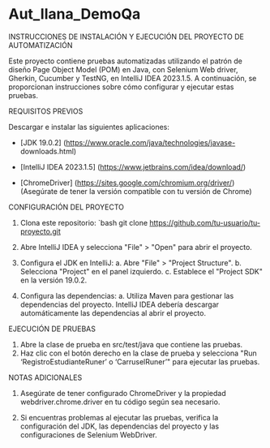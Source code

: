 # Aut_Ilana_DemoQa

INSTRUCCIONES DE INSTALACIÓN Y EJECUCIÓN DEL PROYECTO DE AUTOMATIZACIÓN

Este proyecto contiene pruebas automatizadas utilizando el patrón de diseño Page Object Model (POM) en Java, con Selenium Web driver, Gherkin, Cucumber y TestNG, en IntelliJ IDEA 2023.1.5. A continuación, se proporcionan instrucciones sobre cómo configurar y ejecutar estas pruebas.

 
REQUISITOS PREVIOS

Descargar e instalar las siguientes aplicaciones:
- [JDK 19.0.2] (https://www.oracle.com/java/technologies/javase-
downloads.html)

- [IntelliJ IDEA 2023.1.5] (https://www.jetbrains.com/idea/download/)

- [ChromeDriver] (https://sites.google.com/chromium.org/driver/) (Asegúrate de tener la versión compatible con tu versión de Chrome)


CONFIGURACIÓN DEL PROYECTO

1. Clona este repositorio:
`bash
 git clone https://github.com/tu-usuario/tu-proyecto.git

2. Abre IntelliJ IDEA y selecciona "File" > "Open" para abrir el proyecto.

3. Configura el JDK en IntelliJ:
a. Abre "File" > "Project Structure".
b. Selecciona "Project" en el panel izquierdo.
c. Establece el "Project SDK" en la versión 19.0.2.

4. Configura las dependencias:
a. Utiliza Maven para gestionar las dependencias del proyecto. IntelliJ IDEA debería descargar automáticamente las dependencias al abrir el proyecto.


EJECUCIÓN DE PRUEBAS

1. Abre la clase de prueba en src/test/java que contiene las pruebas.
2. Haz clic con el botón derecho en la clase de prueba y selecciona "Run ‘RegistroEstudianteRuner’ o ‘CarruselRuner’" para ejecutar las pruebas.


NOTAS ADICIONALES

1. Asegúrate de tener configurado ChromeDriver y la propiedad webdriver.chrome.driver en tu código según sea necesario.

2. Si encuentras problemas al ejecutar las pruebas, verifica la configuración del JDK, las dependencias del proyecto y las configuraciones de Selenium WebDriver.
